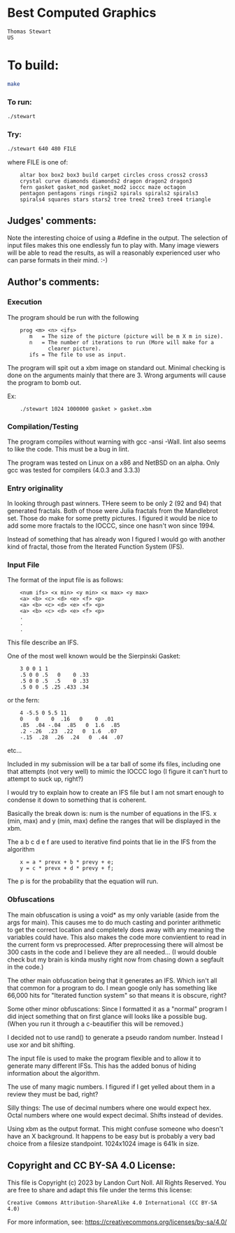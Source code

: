 # Best Computed Graphics

    Thomas Stewart
    US

# To build:

```sh
make
```

### To run:

```sh
./stewart
```

### Try:

```sh
./stewart 640 480 FILE
```

where FILE is one of:

        altar box box2 box3 build carpet circles cross cross2 cross3
        crystal curve diamonds diamonds2 dragon dragon2 dragon3
        fern gasket gasket_mod gasket_mod2 ioccc maze octagon
        pentagon pentagons rings rings2 spirals spirals2 spirals3
        spirals4 squares stars stars2 tree tree2 tree3 tree4 triangle

## Judges' comments:

Note the interesting choice of using a #define in the output.
The selection of input files makes this one endlessly fun to play
with.  Many image viewers will be able to read the results, as will
a reasonably experienced user who can parse formats in their mind.  :-)

## Author's comments:

### Execution

The program should be run with the following

        prog <m> <n> <ifs>
           m   = The size of the picture (picture will be m X m in size).
           n   = The number of iterations to run (More will make for a
                 clearer picture).
           ifs = The file to use as input.

The program will spit out a xbm image on standard out.
Minimal checking is done on the arguments mainly that there are 3.
Wrong arguments will cause the program to bomb out.

Ex:

        ./stewart 1024 1000000 gasket > gasket.xbm

### Compilation/Testing

The program compiles without warning with gcc -ansi -Wall.
lint also seems to like the code.  This must be a bug in lint.

The program was tested on Linux on a x86 and NetBSD on an alpha.
Only gcc was tested for compilers (4.0.3 and 3.3.3)


### Entry originality

In looking through past winners.  THere seem to be only 2 (92 and 94)
that generated fractals.  Both of those were Julia fractals from the
Mandlebrot set.  Those do make for some pretty pictures.  I figured
it would be nice to add some more fractals to the IOCCC, since one
hasn't won since 1994.

Instead of something that has already won I figured I would go with
another kind of fractal, those from the Iterated Function System (IFS).


### Input File

The format of the input file is as follows:

        <num ifs> <x min> <y min> <x max> <y max>
        <a> <b> <c> <d> <e> <f> <p>
        <a> <b> <c> <d> <e> <f> <p>
        <a> <b> <c> <d> <e> <f> <p>
        .
        .
        .

This file describe an IFS.

One of the most well known would be the Sierpinski Gasket:

        3 0 0 1 1
        .5 0 0 .5   0    0 .33
        .5 0 0 .5  .5    0 .33
        .5 0 0 .5 .25 .433 .34

or the fern:

        4 -5.5 0 5.5 11
        0    0    0  .16   0    0  .01
        .85  .04 -.04  .85   0  1.6  .85
        .2 -.26  .23  .22   0  1.6  .07
        -.15  .28  .26  .24   0  .44  .07

etc...

Included in my submission will be a tar ball of some ifs files,
including one that attempts (not very well) to mimic the IOCCC logo
(I figure it can't hurt to attempt to suck up, right?)

I would try to explain how to create an IFS file but I am not smart
enough to condense it down to something that is coherent.

Basically the break down is:
num is the number of equations in the IFS.
x (min, max) and y (min, max) define the ranges that will be displayed
in the xbm.

The a b c d e f are used to iterative find points that lie in the IFS
from the algorithm

        x = a * prevx + b * prevy + e;
        y = c * prevx + d * prevy + f;

The p is for the probability that the equation will run.


### Obfuscations

The main obfuscation is using a void* as my only variable (aside from
the args for main).  This causes me to do much casting and porinter
arithmetic to get the correct location and completely does away with
any meaning the variables could have.  This also makes the code more
convientient to read in the current form vs preprocessed.  After
preprocessing there will almost be 300 casts in the code and I believe
they are all needed...  (I would double check but my brain is kinda
mushy right now from chasing down a segfault in the code.)

The other main obfuscation being that it generates an IFS.  Which isn't
all that common for a program to do.  I mean google only has something
like 66,000 hits for "Iterated function system" so that means it is
obscure, right?

Some other minor obfuscations:
Since I formatted it as a "normal" program I did inject something that
on first glance will looks like a possible bug.  (When you run it through
a c-beautifier this will be removed.)

I decided not to use rand() to generate a pseudo random number.  Instead
I use xor and bit shifting.

The input file is used to make the program flexible and to allow it to
generate many different IFSs.  This has the added bonus of hiding
information about the algorithm.

The use of many magic numbers.  I figured if I get yelled about them in
a review they must be bad, right?

Silly things:
The use of decimal numbers where one would expect hex.  Octal numbers
where one would expect decimal.  Shifts instead of devides.

Using xbm as the output format.  This might confuse someone who doesn't
have an X background.  It happens to be easy but is probably a very bad
choice from a filesize standpoint.  1024x1024 image is 641k in size.

## Copyright and CC BY-SA 4.0 License:

This file is Copyright (c) 2023 by Landon Curt Noll.  All Rights Reserved.
You are free to share and adapt this file under the terms this license:

    Creative Commons Attribution-ShareAlike 4.0 International (CC BY-SA 4.0)

For more information, see: https://creativecommons.org/licenses/by-sa/4.0/
